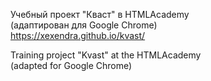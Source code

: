 Учебный проект "Кваст" в HTMLAcademy <br>
(адаптирован для Google Chrome) <br>
https://xexendra.github.io/kvast/


Training project "Kvast" at the HTMLAcademy <br>
(adapted for Google Chrome)
